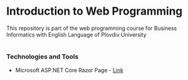 # Introduction to Web Programming
This repository is part of the web programming course for Business Informatics with English Language of Plovdiv University


# 
### Technologies and Tools
* Microsoft ASP.NET Core Razor Page - [Link](https://docs.microsoft.com/en-us/aspnet/core/razor-pages/?view=aspnetcore-2.1&tabs=visual-studio)
